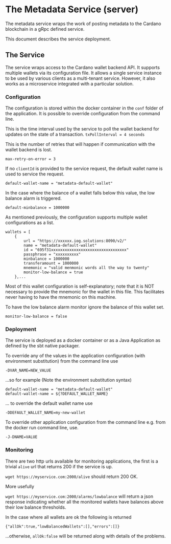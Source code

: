 # The Metadata Service (server)

The metadata service wraps the work of posting metadata to the Cardano blockchain in a gRpc defined service.

This document describes the service deployment.


## The Service

The service wraps access to the Cardano wallet backend API. It supports multiple wallets via its configuration file.
It allows a single service instance to be used by
various clients as a multi-tenant service.
However, it also works as a microservice integrated with a particular solution.

### Configuration

The configuration is stored within the docker container in the `conf` folder of the application.
It is possible to override configuration from the command line.

This is the time interval used by the service to poll the wallet backend for updates on the state of a transaction.
`txPollInterval = 4 seconds`

This is the number of retries that will happen if communication with the wallet backend is lost.

`max-retry-on-error = 3`

If no `clientId` is provided to the service request, the default wallet name is used to service the request.

`default-wallet-name = "metadata-default-wallet"`

In the case where the balance of a wallet falls below this value, the low balance alarm is triggered.

`default-minbalance = 1000000`

As mentioned previously, the configuration supports multiple wallet configurations as a list.

```
wallets = [
    {
        url = "https://xxxxxx.iog.solutions:8090/v2/"
        name = "metadata-default-wallet"
        id = "695f31xxxxxxxxxxxxxxxxxxxxxxxxxxxxxxxxx"
        passphrase = "xxxxxxxxxx"
        minbalance = 1000000
        transferamount = 1000000
        mnemonic = "valid menmonic words all the way to twenty"
        monitor-low-balance = true
    },...
```

Most of this wallet configuration is self-explanatory; note that it is NOT necessary to provide the mnemonic for the
wallet in this file. This facilitates never having to have the mnemonic on this machine.

To have the low balance alarm monitor ignore the balance of this wallet set.

`monitor-low-balance = false`

### Deployment

The service is deployed as a docker container or as a Java Application as defined by the sbt native packager.

To override any of the values in the application configuration (with environment substitution) from the command line use

`-DVAR_NAME=NEW_VALUE`

...so for example (Note the environment substitution syntax)

```
default-wallet-name = "metadata-default-wallet"
default-wallet-name = ${?DEFAULT_WALLET_NAME}
```

... to override the default wallet name use

`-DDEFAULT_WALLET_NAME=my-new-wallet`

To override other application configuration from the command line e.g. from the docker run command line, use.

`-J-DNAME=VALUE`

### Monitoring

There are two http urls available for monitoring applications, the first is a trivial `alive` url that returns 200 if the service is up.

`wget https://myservice.com:2000/alive` should return 200 OK.

More usefully

`wget https://myservice.com:2000/alarms/lowbalance` will return a json response indicating whether all the monitored
wallets have balances above their low balance thresholds.

In the case where all wallets are ok the following is returned

`{"allOk":true,"lowBalancedWallets":[],"errors":[]}`

...otherwise, `allOk:false` will be returned along with details of the problems.
